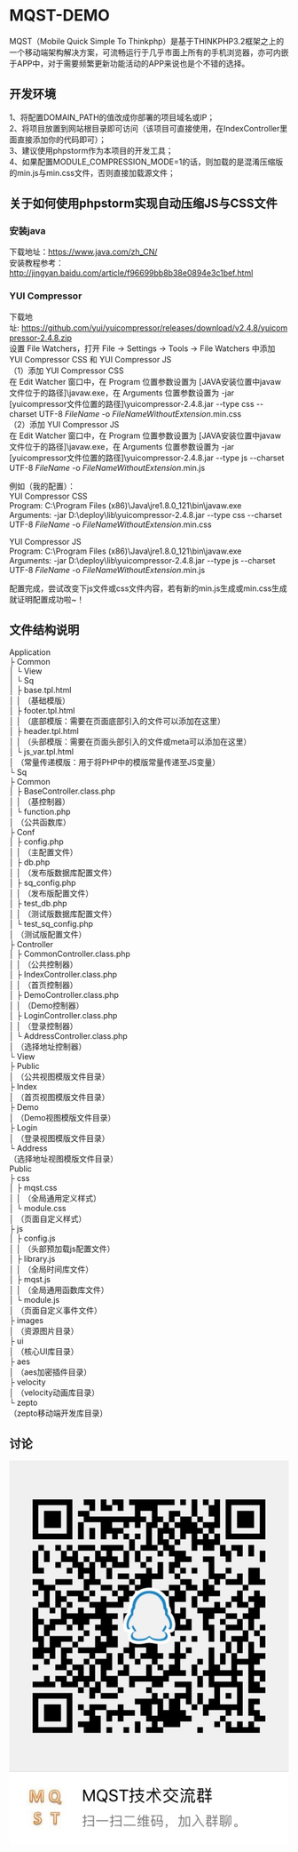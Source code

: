 # MQST-DEMO
MQST（Mobile Quick Simple To Thinkphp）是基于THINKPHP3.2框架之上的一个移动端架构解决方案，可流畅运行于几乎市面上所有的手机浏览器，亦可内嵌于APP中，对于需要频繁更新功能活动的APP来说也是个不错的选择。

## 开发环境
1、将配置DOMAIN_PATH的值改成你部署的项目域名或IP；<br>
2、将项目放置到网站根目录即可访问（该项目可直接使用，在IndexController里面直接添加你的代码即可）；<br>
3、建议使用phpstorm作为本项目的开发工具；<br>
4、如果配置MODULE_COMPRESSION_MODE=1的话，则加载的是混淆压缩版的min.js与min.css文件，否则直接加载源文件；<br>

## 关于如何使用phpstorm实现自动压缩JS与CSS文件
### 安装java
下载地址：https://www.java.com/zh_CN/<br>
安装教程参考：http://jingyan.baidu.com/article/f96699bb8b38e0894e3c1bef.html

### YUI Compressor
下载地址: https://github.com/yui/yuicompressor/releases/download/v2.4.8/yuicompressor-2.4.8.zip<br>
设置 File Watchers，打开 File -> Settings -> Tools -> File Watchers 中添加 YUI Compressor CSS 和 YUI Compressor JS<br>
（1）添加 YUI Compressor CSS<br>
在 Edit Watcher 窗口中，在 Program 位置参数设置为 [JAVA安装位置中javaw文件位于的路径]\javaw.exe，在 Arguments 位置参数设置为 -jar [yuicompressor文件位置的路径]\yuicompressor-2.4.8.jar --type css --charset UTF-8 $FileName$ -o $FileNameWithoutExtension$.min.css<br>
（2）添加 YUI Compressor JS<br>
在 Edit Watcher 窗口中，在 Program 位置参数设置为 [JAVA安装位置中javaw文件位于的路径]\javaw.exe，在 Arguments 位置参数设置为 -jar [yuicompressor文件位置的路径]\yuicompressor-2.4.8.jar --type js --charset UTF-8 $FileName$ -o $FileNameWithoutExtension$.min.js<br>

例如（我的配置）：<br>
YUI Compressor CSS<br>
Program:    C:\Program Files (x86)\Java\jre1.8.0_121\bin\javaw.exe<br>
Arguments:  -jar D:\deploy\lib\yuicompressor-2.4.8.jar --type css --charset UTF-8 $FileName$ -o $FileNameWithoutExtension$.min.css<br>

YUI Compressor JS<br>
Program:    C:\Program Files (x86)\Java\jre1.8.0_121\bin\javaw.exe<br>
Arguments:  -jar D:\deploy\lib\yuicompressor-2.4.8.jar --type js --charset UTF-8 $FileName$ -o $FileNameWithoutExtension$.min.js<br>

配置完成，尝试改变下js文件或css文件内容，若有新的min.js生成或min.css生成就证明配置成功啦~！

## 文件结构说明
Application<br>
  ├ Common<br>
  │    └ View<br>
  │        └ Sq<br>
  │           ├ base.tpl.html<br>
  │           │  （基础模版）<br>
  │           ├ footer.tpl.html<br>
  │           │  （底部模版：需要在页面底部引入的文件可以添加在这里）<br>
  │           ├ header.tpl.html<br>
  │           │  （头部模版：需要在页面头部引入的文件或meta可以添加在这里）<br>
  │           └ js_var.tpl.html<br>
  │              （常量传递模版：用于将PHP中的模版常量传递至JS变量）<br>
  └ Sq<br>
     ├ Common<br>
     │    ├ BaseController.class.php<br>
     │    │  （基控制器）<br>
     │    └ function.php<br>
     │        （公共函数库）<br>
     ├ Conf<br>
     │   ├ config.php<br>
     │   │  （主配置文件）<br>
     │   ├ db.php<br>
     │   │  （发布版数据库配置文件）<br>
     │   ├ sq_config.php<br>
     │   │  （发布版配置文件）<br>
     │   ├ test_db.php<br>
     │   │  （测试版数据库配置文件）<br>
     │   └ test_sq_config.php<br>
     │       （测试版配置文件）<br>
     ├ Controller<br>
     │   ├ CommonController.class.php<br>
     │   │  （公共控制器）<br>
     │   ├ IndexController.class.php<br>
     │   │  （首页控制器）<br>
     │   ├ DemoController.class.php<br>
     │   │  （Demo控制器）<br>
     │   ├ LoginController.class.php<br>
     │   │  （登录控制器）<br>
     │   └ AddressController.class.php<br>
     │       （选择地址控制器）<br>
     └ View<br>
          ├ Public<br>
          │  （公共视图模版文件目录）<br>
          ├ Index<br>
          │  （首页视图模版文件目录）<br>
          ├ Demo<br>
          │  （Demo视图模版文件目录）<br>
          ├ Login<br>
          │  （登录视图模版文件目录）<br>
          └ Address<br>
              （选择地址视图模版文件目录）<br>
Public<br>
  ├ css<br>
  │ ├ mqst.css<br>
  │ │  （全局通用定义样式）<br>
  │ └ module.css<br>
  │     （页面自定义样式）<br>
  ├ js<br>
  │ ├ config.js<br>
  │ │  （头部预加载js配置文件）<br>
  │ ├ library.js<br>
  │ │  （全局时间库文件）<br>
  │ ├ mqst.js<br>
  │ │  （全局通用函数库文件）<br>
  │ └ module.js<br>
  │     （页面自定义事件文件）<br>
  ├ images<br>
  │ （资源图片目录）<br>
  ├ ui<br>
  │ （核心UI库目录）<br>
  ├ aes<br>
  │ （aes加密插件目录）<br>
  ├ velocity<br>
  │ （velocity动画库目录）<br>
  └ zepto<br>
     （zepto移动端开发库目录）<br>

## 讨论
![](https://github.com/sq233/MQST-DEMO/raw/master/Public/images/public/qq_group_qr.jpg "技术交流群")  

